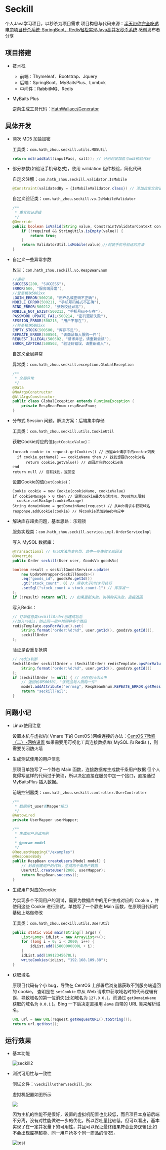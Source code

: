 # Seckill
个人Java学习项目，以秒杀为项目需求
项目构思与代码来源：[半天带你完全吃透电商项目秒杀系统-SpringBoot、Redis轻松实现Java高并发秒杀系统](https://www.bilibili.com/video/BV1Ma4y1H7KJ)
感谢发布者分享



## 项目搭建

- 技术栈
  - 前端：Thymeleaf、Bootstrap、Jquery
  - 后端：SpringBoot、MyBaitsPlus、Lombok
  - 中间件：~~RabbitMQ~~、Redis

- MyBaits Plus

  逆向生成工具代码：[HathWallace/Generator](https://github.com/HathWallace/Generator)



## 具体开发

- 两次 MD5 加盐加密

  工具类：`com.hath_zhou.seckill.utils.MD5Util`

  ```java
  return md5(addSalt(inputPass, salt)); // 分别封装加盐与md5校验代码
  ```
  
- 部分参数(如验证手机号格式)，使用 validation 组件校验，简化代码

  自定义注解：`com.hath_zhou.seckill.validator.IsMobile`

  ```java
  @Constraint(validatedBy = {IsMobileValidator.class}) // 添加自定义验证注解
  ```

  自定义验证类：`com.hath_zhou.seckill.vo.IsMobileValidator`

  ```java
  /**
   * 重写验证逻辑
   */
  @Override
  public boolean isValid(String value, ConstraintValidatorContext context) {
      if (!required && StringUtils.isEmpty(value)) {
          return true;
      }
      return ValidatorUtil.isMobile(value);//封装手机号验证的方法
  }
  ```

- 自定义一些异常参数

  枚举：`com.hath_zhou.seckill.vo.RespBeanEnum`

  ```java
  //通用
  SUCCESS(200, "SUCCESS"),
  ERROR(500, "服务端异常"),
  //登录模块5002xx
  LOGIN_ERROR(500210, "用户名或密码不正确"),
  MOBILE_ERROR(500211, "手机号码格式不正确"),
  BIND_ERROR(500212, "参数校验异常"),
  MOBILE_NOT_EXIST(500213, "手机号码不存在"),
  PASSWORD_UPDATE_FAIL(500214, "密码更新失败"),
  SESSION_ERROR(500215, "用户不存在"),
  //秒杀模块5005xx
  EMPTY_STOCK(500500, "库存不足"),
  REPEATE_ERROR(500501, "该商品每人限购一件"),
  REQUEST_ILLEGAL(500502, "请求非法，请重新尝试"),
  ERROR_CAPTCHA(500503, "验证码错误，请重新输入"),
  ```

  自定义全局异常

  异常类：`com.hath_zhou.seckill.exception.GlobalException`

  ```java
  /**
   * 全局异常
   */
  @Data
  @NoArgsConstructor
  @AllArgsConstructor
  public class GlobalException extends RuntimeException {
      private RespBeanEnum respBeanEnum;
  }
  ```

- 分布式 Session 问题，解决方案：后端集中存储

  工具类：`com.hath_zhou.seckill.utils.CookieUtil`

  获取Cookie对应的值(`getCookieValue`)：

  ```pseudocode
  foreach cookie in request.getCookies() // 历遍Web请求中的cookie列表
  	if cookie.getName() == cookieName then // 找到想要的cookie名
  		return cookie.getValue() // 返回对应的cookie值
  end
  return null // 没有找到，返回空
  ```

  设置Cookie的值(`setCookie`)：

  ```pseudocode
  Cookie cookie = new Cookie(cookieName, cookieValue)
  if cookieMaxage > 0 then // 设置cookie最大存活时间，为0则为无限制
  	cookie.setMaxAge(cookieMaxage)
  String domainName = getDomainName(request) // 从Web请求中获取域名
  response.addCookie(cookie) // 将cookie添加到Web响应中
  ```

- 解决库存超卖问题，基本思路：乐观锁

  服务实现类：`com.hath_zhou.seckill.service.impl.OrderServiceImpl`

  写入 MySQL 数据库：

  ```java
  @Transactional // 标记方法为事务型，其中一步失败全部回滚
  @Override
  public Order seckill(User user, GoodsVo goodsVo)
  ```

  ```java
  boolean result = seckillGoodsService.update(
      new UpdateWrapper<SeckillGoods>()
      .eq("goods_id", goodsVo.getId())
      .gt("stock_count", 0) // 库存大于0时才可执行
      .setSql("stock_count = stock_count-1") // 库存减一
  );
  if (!result) return null; // 如果更新失败，说明购买失败，直接返回
  ```

  写入Redis：

  ```java
  // 订单信息类seckillOrder创建成功后
  //加入redis，防止同一用户抢同种多个商品
  redisTemplate.opsForValue().set(
      String.format("order:%d:%d", user.getId(), goodsVo.getId()),
      seckillOrder
  );
  ```

  验证是否重复抢购

  ```java
  // redis判断
  SeckillOrder seckillOrder = (SeckillOrder) redisTemplate.opsForValue().get(
      String.format("order:%d:%d", user.getId(), goodsVo.getId())
  );
  if (seckillOrder != null) { // 已存在redis中
      // 返回枚举500501，"该商品每人限购一件"
      model.addAttribute("errmsg", RespBeanEnum.REPEATE_ERROR.getMessage());
      return "seckillFail";
  }
  ```



## 问题小记

- Linux使用注意

  设置本机与虚拟机( Vmare 下的 CentOS )网络连接的办法：[CentOS 7教程（二）-网络设置](https://zhuanlan.zhihu.com/p/79361590)
  如果需要用可视化工具连接数据库( MySQL 和 Redis )，则需要关闭防火墙
  
- 生成测试使用的用户信息

  原项目单独写了一个静态 Main 函数，连接数据库生成数千条用户数据
  但个人觉得写这样的代码过于繁琐，所以决定直接在服务中加一个接口，直接通过 MyBaitsPlus 插入数据。

  前端控制器类：`com.hath_zhou.seckill.controller.UserController`

  ```java
  /**
   * 数据库t_user表Mapper接口
   */
  @Autowired
  private UserMapper userMapper;
  
  /**
   * 生成用户测试用例
   *
   * @param model
   */
  @RequestMapping("/examples")
  @ResponseBody
  public RespBean createUsers(Model model) {
      // 封装创建用户的代码，生成两千条用户数据
      UserUtil.createUser(2000, userMapper);
      return RespBean.success();
  }
  ```

- 生成用户对应的cookie

  为实现多个不同用户的测试，需要为数据库中的用户生成对应的 Cookie ，并使用这些 Cookie 进行测试。单独写了一个静态 Main 函数，在原项目代码的基础上略做修改

  工具类：`com.hath_zhou.seckill.utils.UserUtil`

  ```java
  public static void main(String[] args) {
      List<Long> idList = new ArrayList<>(); 
      for (long i = 0; i < 2000; i++) {
          idList.add(15800000000L + i);
      }
      idList.add(19912345678L);
      writeCookies(idList, "192.168.109.88");
  }
  ```

- 获取域名

  原项目代码有个小 bug，导致在 CentOS 上部署后浏览器获取不到服务端返回的 cookie。
  查明是在 `setCookie` 中从 Web 请求中获取域名时的代码逻辑有误，导致域名的第一位消失(比如域名为 `127.0.0.1`，而通过 `getDomainName` 获取的域名为 `0.0.1` )。Bing 一下后决定直接用 Java 自带的 URL 类来解析域名。

  ```java
  URL url = new URL(request.getRequestURL().toString());
  return url.getHost();
  ```



## 运行效果

- 基本功能

  ![seckill2](https://raw.githubusercontent.com/HathWallace0/MyPicGo/master/img/seckill2.gif)

- 测试可用性与一致性

  测试文件：`\Seckill\other\seckill.jmx`

  虚拟机配置如图所示

  ![](https://raw.githubusercontent.com/HathWallace0/MyPicGo/master/img/image-20210518121210178.png)

  因为主机的性能不是很好，设置的虚拟机配置也比较低，而且项目本身前后端不分离，没有对性能做进一步的优化，所以吞吐量比较低。但可以看出，基本实现了在一定并发量下的可用性，并且可以保证最终结果符合业务逻辑(比如不会出现库存超卖、同一用户抢多个同一商品的情况)。

  ![test](https://raw.githubusercontent.com/HathWallace0/MyPicGo/master/img/test.gif)

